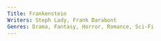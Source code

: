 ```yaml
---
Title: Frankenstein
Writers: Steph Lady, Frank Darabont
Genres: Drama, Fantasy, Horror, Romance, Sci-Fi
---
```


